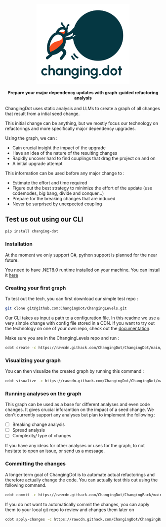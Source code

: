 <div align="center">
  <img src="./docs/assets/logo_white_background.png" alt="ChangingDot Logo" width=300></img>
</div>
<br>
<div align="center">
  <b>Prepare your major dependency updates with graph-guided refactoring analysis</b>
</div>
<br>
ChangingDot uses static analysis and LLMs to create a graph of all changes that result from a intial seed change. 

This initial change can be anything, but we mostly focus our technology on refactorings and more specifically major dependency upgrades.

Using the graph, we can :

- Gain crucial insight the impact of the upgrade
- Have an idea of the nature of the resulting changes
- Rapidly uncover hard to find couplings that drag the project on and on
- A initial upgrade attempt

This information can be used before any major change to : 

- Estimate the effort and time required
- Figure out the best strategy to minimize the effort of the update (use codemodes, big bang, divide and conquer...)
- Prepare for the breaking changes that are induced
- Never be surprised by unexpected coupling


## Test us out using our CLI

``` bash
pip install changing-dot
```

### Installation

At the moment we only support C#, python support is planned for the near future.

You need to have .NET8.0 runtime installed on your machine. You can install it [here](https://dotnet.microsoft.com/download/dotnet/8.0)

### Creating your first graph

To test out the tech, you can first download our simple test repo : 

```bash
git clone git@github.com:ChangingDot/ChangingLevels.git
```

Our CLI takes as input a path to a configuration file. In this readme we use a very simple change with config file stored in a CDN. If you want to try out the technology on one of your own repo, check out the [documentation](https://changingdot.github.io/ChangingDot/).

Make sure you are in the ChangingLevels repo and run :

```bash
cdot create -c https://rawcdn.githack.com/ChangingDot/ChangingDot/main/examples/example.yaml
```

### Visualizing your graph

You can then visualize the created graph by running this command : 

```bash
cdot visualize -c https://rawcdn.githack.com/ChangingDot/ChangingDot/main/examples/example.yaml
```

### Running analyses on the graph

This graph can be used as a base for different analyses and even code changes. It gives crucial inforamtion on the impact of a seed change.
We don't currently support any analyses but plan to implement the following : 

- [ ] Breaking change analysis
- [ ] Spread analysis
- [ ] Complexity/ type of changes

If you have any ideas for other analyses or uses for the graph, to not hesitate to open an issue, or send us a message.

### Committing the changes

A longer term goal of ChangingDot is to automate actual refactorings and therefore actually change the code. You can actually test this out using the following command.

```bash
cdot commit -c https://rawcdn.githack.com/ChangingDot/ChangingBack/main/examples/example.yaml
```

If you do not want to automatically commit the changes, you can apply them to your local git repo to review and changes them later on

```bash
cdot apply-changes -c https://rawcdn.githack.com/ChangingDot/ChangingBack/main/examples/example.yaml
```
